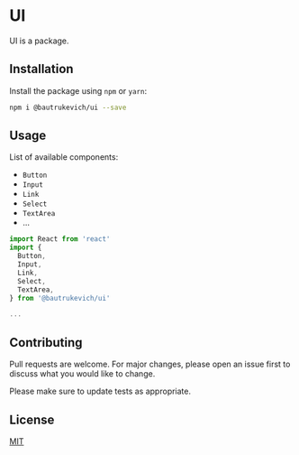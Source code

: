 # UI

UI is a package.

## Installation

Install the package using `npm` or `yarn`:

```bash
npm i @bautrukevich/ui --save
```

## Usage

List of available components:

* `Button`
* `Input`
* `Link`
* `Select`
* `TextArea`
* ...

```javascript
import React from 'react'
import {
  Button,
  Input,
  Link,
  Select,
  TextArea,
} from '@bautrukevich/ui'

...
```

## Contributing
Pull requests are welcome. For major changes, please open an issue first to discuss what you would like to change.

Please make sure to update tests as appropriate.

## License
[MIT](./LICENSE)
